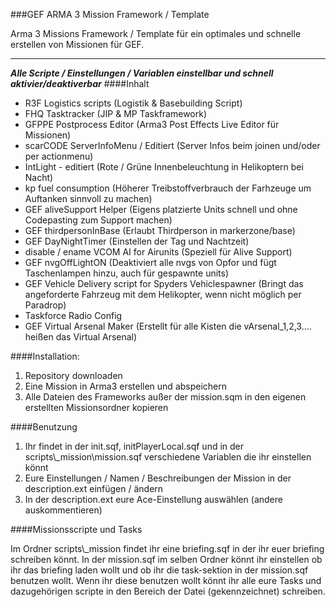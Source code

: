 ###GEF ARMA 3 Mission Framework / Template

Arma 3 Missions Framework / Template für ein optimales und schnelle erstellen von Missionen für GEF.


___
___Alle Scripte / Einstellungen / Variablen einstellbar und schnell aktivier/deaktiverbar___
####Inhalt
- R3F Logistics scripts (Logistik & Basebuilding Script)
- FHQ Tasktracker (JIP & MP Taskframework)
- GFPPE Postprocess Editor (Arma3 Post Effects Live Editor für Missionen)
- scarCODE ServerInfoMenu / Editiert (Server Infos beim joinen und/oder per actionmenu)
- IntLight - editiert (Rote / Grüne Innenbeleuchtung in Helikoptern bei Nacht)
- kp fuel consumption (Höherer Treibstoffverbrauch der Farhzeuge um Auftanken sinnvoll zu machen)
- GEF aliveSupport Helper (Eigens platzierte Units schnell und ohne Codepasting zum Support machen)
- GEF thirdpersonInBase (Erlaubt Thirdperson in markerzone/base)
- GEF DayNightTimer (Einstellen der Tag und Nachtzeit)
- disable / ename VCOM AI for Airunits (Speziell für Alive Support)
- GEF nvgOffLightON (Deaktiviert alle nvgs von Opfor und fügt Taschenlampen hinzu, auch für gespawnte units)
- GEF Vehicle Delivery script for Spyders Vehiclespawner (Bringt das angeforderte Fahrzeug mit dem Helikopter, wenn nicht möglich per Paradrop)
- Taskforce Radio Config
- GEF Virtual Arsenal Maker (Erstellt für alle Kisten die vArsenal_1,2,3.... heißen das Virtual Arsenal)



####Installation:
1. Repository downloaden
2. Eine Mission in Arma3 erstellen und abspeichern
3. Alle Dateien des Frameworks außer der mission.sqm in den eigenen erstellten Missionsordner kopieren




####Benutzung
1. Ihr findet in der init.sqf, initPlayerLocal.sqf und in der scripts\\_mission\\mission.sqf verschiedene Variablen die ihr einstellen könnt
2. Eure Einstellungen / Namen / Beschreibungen der Mission in der description.ext einfügen / ändern
3. In der description.ext eure Ace-Einstellung auswählen (andere auskommentieren)



####Missionsscripte und Tasks

Im Ordner scripts\\_mission findet ihr eine briefing.sqf in der ihr euer briefing schreiben könnt.
In der mission.sqf im selben Ordner könnt ihr einstellen ob ihr das briefing laden wollt und ob ihr die task-sektion in
der mission.sqf benutzen wollt. Wenn ihr diese benutzen wollt könnt ihr alle eure Tasks und dazugehörigen scripte in
den Bereich der Datei (gekennzeichnet) schreiben.
